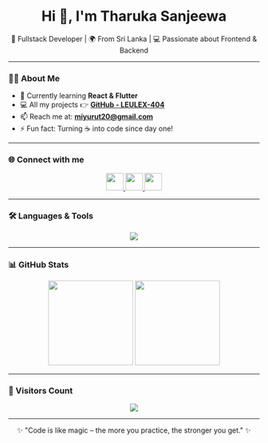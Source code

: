 <!-- 🎯 Profile Header -->
<h1 align="center">Hi 👋, I'm Tharuka Sanjeewa</h1>
<p align="center">
  🚀 Fullstack Developer | 🌍 From Sri Lanka | 💻 Passionate about Frontend & Backend  
</p>

---

### 👨‍💻 About Me  
- 🌱 Currently learning **React & Flutter**  
- 💻 All my projects 👉 [**GitHub - LEULEX-404**](https://github.com/LEULEX-404)  
- 📫 Reach me at: **miyurut20@gmail.com**  
- ⚡ Fun fact: Turning ☕ into code since day one!  

---

### 🌐 Connect with me  
<p align="center">
  <a href="https://www.facebook.com/TharukaFB" target="_blank">
    <img src="https://skillicons.dev/icons?i=facebook" height="35"/>
  </a>
  <a href="https://instagram.com/" target="_blank">
    <img src="https://skillicons.dev/icons?i=instagram" height="35"/>
  </a>
  <a href="mailto:miyurut20@gmail.com">
    <img src="https://skillicons.dev/icons?i=gmail" height="35"/>
  </a>
</p>

---

### 🛠️ Languages & Tools  
<p align="center">
  <img src="https://skillicons.dev/icons?i=html,css,js,react,nextjs,flutter,tailwind,nodejs,express,mysql,git,github,vscode,figma&perline=7" />
</p>

---

### 📊 GitHub Stats  
<p align="center">
  <img src="https://github-readme-stats.vercel.app/api?username=LEULEX-404&show_icons=true&theme=tokyonight&hide_border=true" height="170"/>
  <img src="https://github-readme-stats.vercel.app/api/top-langs/?username=LEULEX-404&layout=compact&theme=tokyonight&hide_border=true" height="170"/>
</p>

---



### 👀 Visitors Count  
<p align="center">
  <img src="https://komarev.com/ghpvc/?username=LEULEX-404&label=Profile%20Views&color=blueviolet&style=flat-square" />
</p>

---

<p align="center">✨ "Code is like magic – the more you practice, the stronger you get." ✨</p>
